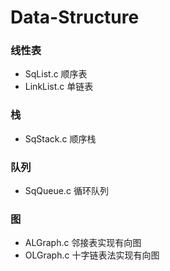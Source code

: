 # Data-Structure

### 线性表
* SqList.c  顺序表
* LinkList.c  单链表

### 栈
* SqStack.c  顺序栈

### 队列
* SqQueue.c  循环队列

### 图
* ALGraph.c  邻接表实现有向图
* OLGraph.c  十字链表法实现有向图
